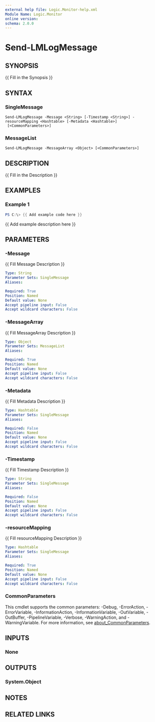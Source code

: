 ```yaml
---
external help file: Logic.Monitor-help.xml
Module Name: Logic.Monitor
online version:
schema: 2.0.0
---
```


# Send-LMLogMessage

## SYNOPSIS
{{ Fill in the Synopsis }}

## SYNTAX

### SingleMessage
```
Send-LMLogMessage -Message <String> [-Timestamp <String>] -resourceMapping <Hashtable> [-Metadata <Hashtable>]
 [<CommonParameters>]
```

### MessageList
```
Send-LMLogMessage -MessageArray <Object> [<CommonParameters>]
```

## DESCRIPTION
{{ Fill in the Description }}

## EXAMPLES

### Example 1
```powershell
PS C:\> {{ Add example code here }}
```

{{ Add example description here }}

## PARAMETERS

### -Message
{{ Fill Message Description }}

```yaml
Type: String
Parameter Sets: SingleMessage
Aliases:

Required: True
Position: Named
Default value: None
Accept pipeline input: False
Accept wildcard characters: False
```

### -MessageArray
{{ Fill MessageArray Description }}

```yaml
Type: Object
Parameter Sets: MessageList
Aliases:

Required: True
Position: Named
Default value: None
Accept pipeline input: False
Accept wildcard characters: False
```

### -Metadata
{{ Fill Metadata Description }}

```yaml
Type: Hashtable
Parameter Sets: SingleMessage
Aliases:

Required: False
Position: Named
Default value: None
Accept pipeline input: False
Accept wildcard characters: False
```

### -Timestamp
{{ Fill Timestamp Description }}

```yaml
Type: String
Parameter Sets: SingleMessage
Aliases:

Required: False
Position: Named
Default value: None
Accept pipeline input: False
Accept wildcard characters: False
```

### -resourceMapping
{{ Fill resourceMapping Description }}

```yaml
Type: Hashtable
Parameter Sets: SingleMessage
Aliases:

Required: True
Position: Named
Default value: None
Accept pipeline input: False
Accept wildcard characters: False
```

### CommonParameters
This cmdlet supports the common parameters: -Debug, -ErrorAction, -ErrorVariable, -InformationAction, -InformationVariable, -OutVariable, -OutBuffer, -PipelineVariable, -Verbose, -WarningAction, and -WarningVariable. For more information, see [about_CommonParameters](http://go.microsoft.com/fwlink/?LinkID=113216).

## INPUTS

### None
## OUTPUTS

### System.Object
## NOTES

## RELATED LINKS
